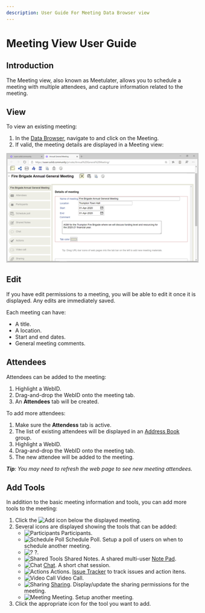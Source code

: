 ```yaml
---
description: User Guide For Meeting Data Browser view
---
```


# Meeting View User Guide

## Introduction
The Meeting view, also known as Meetulater, allows you to schedule a meeting with multiple attendees, and capture information related to the meeting.

## View
To view an existing meeting:
1. In the [Data Browser](https://github.com/solid/userguide/README.md), navigate to and click on the Meeting.
3. If valid, the meeting details are displayed in a Meeting view:

<img src="Meeting_View.png" alt="Meeting (Meetulater)" width="1024" style="border: 1; border-style:solid; border-color: rgb(200,200,200)">

## Edit
If you have edit permissions to a meeting, you will be able to edit it once it is displayed. Any edits are immediately saved.

Each meeting can have:
- A title.
- A location.
- Start and end dates.
- General meeting comments.

## Attendees
Attendees can be added to the meeting:
1. Highlight a WebID.
2. Drag-and-drop the WebID onto the meeting tab.
3. An **Attendees** tab will be created.

To add more attendees:
1. Make sure the **Attendess** tab is active.
2. The list of existing attendees will be displayed in an [Address Book](https://github.com/solid/userguide/blob/master/views/addressbook/userguide.md) group.
2. Highlight a WebID.
3. Drag-and-drop the WebID onto the meeting tab.
4. The new attendee will be added to the meeting.

_**Tip**: You may need to refresh the web page to see new meeting attendees._

## Add Tools
In addition to the basic meeting information and tools, you can add more tools to the meeting:
1. Click the <img src="https://solid.github.io/solid-ui/src/icons/noun_19460_green.svg" alt="Add" width="16"> icon below the displayed meeting.
2. Several icons are displayed showing the tools that can be added:
    - <img src="https://solid.github.io/solid-ui/src/icons/noun_339237.svg" alt="Participants" width="16"> Participants.
    - <img src="https://solid.github.io/solid-ui/src/icons/noun_346777.svg" alt="Schedule Poll" width="16"> Schedule Poll. Setup a poll of users on when to schedule another meeting.
    - <img src="https://solid.github.io/solid-ui/src/icons/noun_48218.svg" alt="?" width="16"> ?.
    - <img src="https://solid.github.io/solid-ui/src/icons/noun_79217.svg" alt="Shared Tools" width="16"> Shared Notes. A shared multi-user [Note Pad](https://github.com/solid/userguide/blob/master/views/views/notepad/userguide.md).
    - <img src="https://solid.github.io/solid-ui/src/icons/noun_346319.svg" alt="Chat" width="16"> [Chat](https://github.com/solid/userguide/blob/master/views/chat/userguide.md). A short chat session. 
    - <img src="https://solid.github.io/solid-ui/src/icons/noun_17020.svg" alt="Actions" width="16"> Actions. [Issue Tracker](https://github.com/solid/issue-pane/blob/master/README.md) to track issues and action itens.
    - <img src="https://solid.github.io/solid-ui/src/icons/noun_260227.svg" alt="Video Call" width="16"> Video Call.
    - <img src="https://solid.github.io/solid-ui/src/icons/noun_123691.svg" alt="Sharing" width="16"> [Sharing](https://github.com/solid/userguide/blob/master/views/sharing/userguide.md). Display/update the sharing permissions for the meeting.
    - <img src="https://solid.github.io/solid-ui/src/icons/noun_66617.svg" alt="Meeting" width="16"> Meeting. Setup another meeting.
3. Click the appropriate icon for the tool you want to add.
